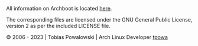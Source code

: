 All information on Archboot is located [here](https://archboot.com).

The corresponding files are licensed under the GNU General Public License, version 2
as per the included LICENSE file.

&#169; 2006 - 2023 | Tobias Powalowski | Arch Linux Developer [tpowa](mailto:<tpowa@archlinux.org>)
